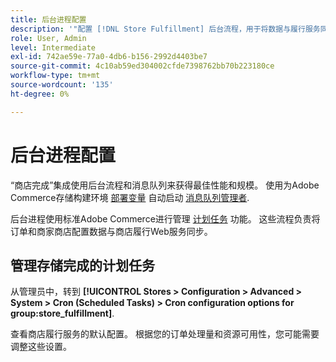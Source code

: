 ```yaml
---
title: 后台进程配置
description: '"配置 [!DNL Store Fulfillment] 后台流程，用于将数据与履行服务同步。”'
role: User, Admin
level: Intermediate
exl-id: 742ae59e-77a0-4db6-b156-2992d4403be7
source-git-commit: 4c10ab59ed304002cfde7398762bb70b223180ce
workflow-type: tm+mt
source-wordcount: '135'
ht-degree: 0%

---
```



# 后台进程配置

“商店完成”集成使用后台流程和消息队列来获得最佳性能和规模。 使用为Adobe Commerce存储构建环境 [部署变量](https://devdocs.magento.com/cloud/env/variables-deploy.html#cron_consumers_runner) 自动启动 [消息队列管理者](https://devdocs.magento.com/guides/v2.4/config-guide/mq/rabbitmq-overview.html).

后台进程使用标准Adobe Commerce进行管理 [计划任务](https://docs.magento.com/user-guide/system/cron.html) 功能。 这些流程负责将订单和商家商店配置数据与商店履行Web服务同步。

## 管理存储完成的计划任务

从管理员中，转到 **[!UICONTROL Stores > Configuration > Advanced > System > Cron (Scheduled Tasks) > Cron configuration options for group:store_fulfillment]**.

查看商店履行服务的默认配置。 根据您的订单处理量和资源可用性，您可能需要调整这些设置。
